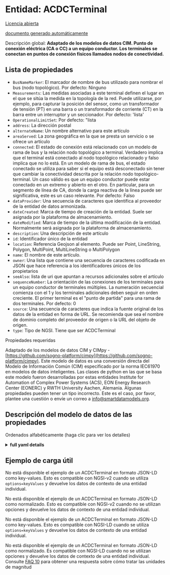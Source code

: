 Entidad: ACDCTerminal  
=====================  
[Licencia abierta](https://github.com/smart-data-models//dataModel.EnergyCIM/blob/master/ACDCTerminal/LICENSE.md)  
[documento generado automáticamente](https://docs.google.com/presentation/d/e/2PACX-1vTs-Ng5dIAwkg91oTTUdt8ua7woBXhPnwavZ0FxgR8BsAI_Ek3C5q97Nd94HS8KhP-r_quD4H0fgyt3/pub?start=false&loop=false&delayms=3000#slide=id.gb715ace035_0_60)  
Descripción global: **Adaptado de los modelos de datos CIM. Punto de conexión eléctrica (CA o CC) a un equipo conductor. Los terminales se conectan en puntos de conexión físicos llamados nodos de conectividad.**  

## Lista de propiedades  

- `BusNameMarker`: El marcador de nombre de bus utilizado para nombrar el bus (nodo topológico). Por defecto: Ninguno  - `Measurements`: Las medidas asociadas a este terminal definen el lugar en el que se sitúa la medida en la topología de la red.  Puede utilizarse, por ejemplo, para capturar la posición del sensor, como un transformador de tensión (PT) en una barra o un transformador de corriente (CT) en la barra entre un interruptor y un seccionador. Por defecto: 'lista'  - `OperationalLimitSet`:  Por defecto: "lista  - `address`: La dirección postal  - `alternateName`: Un nombre alternativo para este artículo  - `areaServed`: La zona geográfica en la que se presta un servicio o se ofrece un artículo  - `connected`: El estado de conexión está relacionado con un modelo de rama de bus y la relación nodo topológico a terminal.  Verdadero implica que el terminal está conectado al nodo topológico relacionado y falso implica que no lo está.  En un modelo de rama de bus, el estado conectado se utiliza para saber si el equipo está desconectado sin tener que cambiar la conectividad descrita por la relación nodo topológico-terminal. Un caso válido es que un equipo conductor puede estar conectado en un extremo y abierto en el otro. En particular, para un segmento de línea de CA, donde la carga reactiva de la línea puede ser significativa, este es un caso relevante. Por defecto: Falso  - `dataProvider`: Una secuencia de caracteres que identifica al proveedor de la entidad de datos armonizada.  - `dateCreated`: Marca de tiempo de creación de la entidad. Suele ser asignada por la plataforma de almacenamiento.  - `dateModified`: Marca de tiempo de la última modificación de la entidad. Normalmente será asignada por la plataforma de almacenamiento.  - `description`: Una descripción de este artículo  - `id`: Identificador único de la entidad  - `location`: Referencia Geojson al elemento. Puede ser Point, LineString, Polygon, MultiPoint, MultiLineString o MultiPolygon  - `name`: El nombre de este artículo.  - `owner`: Una lista que contiene una secuencia de caracteres codificada en JSON que hace referencia a los identificadores únicos de los propietarios  - `seeAlso`: lista de uri que apuntan a recursos adicionales sobre el artículo  - `sequenceNumber`: La orientación de las conexiones de los terminales para un equipo conductor de terminales múltiples.  La numeración secuencial comienza con el 1 y los terminales adicionales deben seguir en orden creciente.   El primer terminal es el "punto de partida" para una rama de dos terminales. Por defecto: 0  - `source`: Una secuencia de caracteres que indica la fuente original de los datos de la entidad en forma de URL. Se recomienda que sea el nombre de dominio completo del proveedor de origen o la URL del objeto de origen.  - `type`: Tipo de NGSI. Tiene que ser ACDCTerminal    
Propiedades requeridas  
Adaptado de los modelos de datos CIM y CIMpy - [https://github.com/sogno-platform/cimpy](https://github.com/sogno-platform/cimpy). Este modelo de datos es una conversión directa del Modelo de Información Común (CIM) especificado por la norma IEC61970 en modelos de datos inteligentes. Las clases de python en las que se basa este modelo fueron desarrolladas por estas entidades Institute for Automation of Complex Power Systems (ACS), EON Energy Research Center (EONERC) y RWTH University Aachen, Alemania. Algunas propiedades pueden tener un tipo incorrecto. Este es el caso, por favor, plantee una cuestión o envíe un correo a info@smartdatamodels.org.  
## Descripción del modelo de datos de las propiedades  
Ordenados alfabéticamente (haga clic para ver los detalles)  
<details><summary><strong>full yaml details</strong></summary>    
```yaml  
ACDCTerminal:    
  description: 'Adapted from CIM data models. An electrical connection point (AC or DC) to a piece of conducting equipment. Terminals are connected at physical connection points called connectivity nodes.'    
  properties:    
    BusNameMarker:    
      description: 'The bus name marker used to name the bus (topological node). Default: None'    
      type: number    
      x-ngsi:    
        model: https://schema.org/Number    
        type: Property    
    Measurements:    
      description: 'Measurements associated with this terminal defining  where the measurement is placed in the network topology.  It may be used, for instance, to capture the sensor position, such as a voltage transformer (PT) at a busbar or a current transformer (CT) at the bar between a breaker and an isolator. Default: ''list'''    
      type: number    
      x-ngsi:    
        model: https://schema.org/Number    
        type: Property    
    OperationalLimitSet:    
      description: ' Default: ''list'''    
      type: number    
      x-ngsi:    
        model: https://schema.org/Number    
        type: Property    
    address:    
      description: 'The mailing address'    
      properties:    
        addressCountry:    
          description: 'Property. The country. For example, Spain. Model:''https://schema.org/addressCountry'''    
          type: string    
        addressLocality:    
          description: 'Property. The locality in which the street address is, and which is in the region. Model:''https://schema.org/addressLocality'''    
          type: string    
        addressRegion:    
          description: 'Property. The region in which the locality is, and which is in the country. Model:''https://schema.org/addressRegion'''    
          type: string    
        postOfficeBoxNumber:    
          description: 'Property. The post office box number for PO box addresses. For example, 03578. Model:''https://schema.org/postOfficeBoxNumber'''    
          type: string    
        postalCode:    
          description: 'Property. The postal code. For example, 24004. Model:''https://schema.org/https://schema.org/postalCode'''    
          type: string    
        streetAddress:    
          description: 'Property. The street address. Model:''https://schema.org/streetAddress'''    
          type: string    
      type: object    
      x-ngsi:    
        model: https://schema.org/address    
        type: Property    
    alternateName:    
      description: 'An alternative name for this item'    
      type: string    
      x-ngsi:    
        type: Property    
    areaServed:    
      description: 'The geographic area where a service or offered item is provided'    
      type: string    
      x-ngsi:    
        model: https://schema.org/Text    
        type: Property    
    connected:    
      description: 'The connected status is related to a bus-branch model and the topological node to terminal relation.  True implies the terminal is connected to the related topological node and false implies it is not.  In a bus-branch model, the connected status is used to tell if equipment is disconnected without having to change the connectivity described by the topological node to terminal relation. A valid case is that conducting equipment can be connected in one end and open in the other. In particular for an AC line segment, where the reactive line charging can be significant, this is a relevant case. Default: False'    
      type: number    
      x-ngsi:    
        model: https://schema.org/Number    
        type: Property    
    dataProvider:    
      description: 'A sequence of characters identifying the provider of the harmonised data entity.'    
      type: string    
      x-ngsi:    
        type: Property    
    dateCreated:    
      description: 'Entity creation timestamp. This will usually be allocated by the storage platform.'    
      format: date-time    
      type: string    
      x-ngsi:    
        type: Property    
    dateModified:    
      description: 'Timestamp of the last modification of the entity. This will usually be allocated by the storage platform.'    
      format: date-time    
      type: string    
      x-ngsi:    
        type: Property    
    description:    
      description: 'A description of this item'    
      type: string    
      x-ngsi:    
        type: Property    
    id:    
      anyOf: &acdcterminal_-_properties_-_owner_-_items_-_anyof    
        - description: 'Property. Identifier format of any NGSI entity'    
          maxLength: 256    
          minLength: 1    
          pattern: ^[\w\-\.\{\}\$\+\*\[\]`|~^@!,:\\]+$    
          type: string    
        - description: 'Property. Identifier format of any NGSI entity'    
          format: uri    
          type: string    
      description: 'Unique identifier of the entity'    
      x-ngsi:    
        type: Property    
    location:    
      description: 'Geojson reference to the item. It can be Point, LineString, Polygon, MultiPoint, MultiLineString or MultiPolygon'    
      oneOf:    
        - description: 'Geoproperty. Geojson reference to the item. Point'    
          properties:    
            bbox:    
              items:    
                type: number    
              minItems: 4    
              type: array    
            coordinates:    
              items:    
                type: number    
              minItems: 2    
              type: array    
            type:    
              enum:    
                - Point    
              type: string    
          required:    
            - type    
            - coordinates    
          title: 'GeoJSON Point'    
          type: object    
        - description: 'Geoproperty. Geojson reference to the item. LineString'    
          properties:    
            bbox:    
              items:    
                type: number    
              minItems: 4    
              type: array    
            coordinates:    
              items:    
                items:    
                  type: number    
                minItems: 2    
                type: array    
              minItems: 2    
              type: array    
            type:    
              enum:    
                - LineString    
              type: string    
          required:    
            - type    
            - coordinates    
          title: 'GeoJSON LineString'    
          type: object    
        - description: 'Geoproperty. Geojson reference to the item. Polygon'    
          properties:    
            bbox:    
              items:    
                type: number    
              minItems: 4    
              type: array    
            coordinates:    
              items:    
                items:    
                  items:    
                    type: number    
                  minItems: 2    
                  type: array    
                minItems: 4    
                type: array    
              type: array    
            type:    
              enum:    
                - Polygon    
              type: string    
          required:    
            - type    
            - coordinates    
          title: 'GeoJSON Polygon'    
          type: object    
        - description: 'Geoproperty. Geojson reference to the item. MultiPoint'    
          properties:    
            bbox:    
              items:    
                type: number    
              minItems: 4    
              type: array    
            coordinates:    
              items:    
                items:    
                  type: number    
                minItems: 2    
                type: array    
              type: array    
            type:    
              enum:    
                - MultiPoint    
              type: string    
          required:    
            - type    
            - coordinates    
          title: 'GeoJSON MultiPoint'    
          type: object    
        - description: 'Geoproperty. Geojson reference to the item. MultiLineString'    
          properties:    
            bbox:    
              items:    
                type: number    
              minItems: 4    
              type: array    
            coordinates:    
              items:    
                items:    
                  items:    
                    type: number    
                  minItems: 2    
                  type: array    
                minItems: 2    
                type: array    
              type: array    
            type:    
              enum:    
                - MultiLineString    
              type: string    
          required:    
            - type    
            - coordinates    
          title: 'GeoJSON MultiLineString'    
          type: object    
        - description: 'Geoproperty. Geojson reference to the item. MultiLineString'    
          properties:    
            bbox:    
              items:    
                type: number    
              minItems: 4    
              type: array    
            coordinates:    
              items:    
                items:    
                  items:    
                    items:    
                      type: number    
                    minItems: 2    
                    type: array    
                  minItems: 4    
                  type: array    
                type: array    
              type: array    
            type:    
              enum:    
                - MultiPolygon    
              type: string    
          required:    
            - type    
            - coordinates    
          title: 'GeoJSON MultiPolygon'    
          type: object    
      x-ngsi:    
        type: Geoproperty    
    name:    
      description: 'The name of this item.'    
      type: string    
      x-ngsi:    
        type: Property    
    owner:    
      description: 'A List containing a JSON encoded sequence of characters referencing the unique Ids of the owner(s)'    
      items:    
        anyOf: *acdcterminal_-_properties_-_owner_-_items_-_anyof    
        description: 'Property. Unique identifier of the entity'    
      type: array    
      x-ngsi:    
        type: Property    
    seeAlso:    
      description: 'list of uri pointing to additional resources about the item'    
      oneOf:    
        - items:    
            format: uri    
            type: string    
          minItems: 1    
          type: array    
        - format: uri    
          type: string    
      x-ngsi:    
        type: Property    
    sequenceNumber:    
      description: 'The orientation of the terminal connections for a multiple terminal conducting equipment.  The sequence numbering starts with 1 and additional terminals should follow in increasing order.   The first terminal is the `starting point` for a two terminal branch. Default: 0'    
      type: number    
      x-ngsi:    
        model: https://schema.org/Number    
        type: Property    
    source:    
      description: 'A sequence of characters giving the original source of the entity data as a URL. Recommended to be the fully qualified domain name of the source provider, or the URL to the source object.'    
      type: string    
      x-ngsi:    
        type: Property    
    type:    
      description: 'NGSI type. It has to be ACDCTerminal'    
      enum:    
        - ACDCTerminal    
      type: string    
      x-ngsi:    
        type: Property    
  required: []    
  type: object    
```  
</details>    
## Ejemplo de carga útil  
No está disponible el ejemplo de un ACDCTerminal en formato JSON-LD como key-values. Esto es compatible con NGSI-v2 cuando se utiliza `options=keyValues` y devuelve los datos de contexto de una entidad individual.  
No está disponible el ejemplo de un ACDCTerminal en formato JSON-LD como normalizado. Esto es compatible con NGSI-v2 cuando no se utilizan opciones y devuelve los datos de contexto de una entidad individual.  
No está disponible el ejemplo de un ACDCTerminal en formato JSON-LD como key-values. Esto es compatible con NGSI-LD cuando se utiliza `options=keyValues` y devuelve los datos de contexto de una entidad individual.  
No está disponible el ejemplo de un ACDCTerminal en formato JSON-LD como normalizado. Es compatible con NGSI-LD cuando no se utilizan opciones y devuelve los datos de contexto de una entidad individual.  
Consulte [FAQ 10](https://smartdatamodels.org/index.php/faqs/) para obtener una respuesta sobre cómo tratar las unidades de magnitud